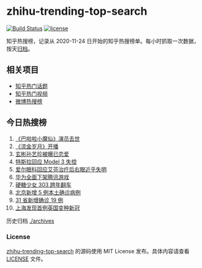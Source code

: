 # zhihu-trending-top-search

[![Build Status](https://github.com/justjavac/zhihu-trending-top-search/workflows/ci/badge.svg?branch=main)](https://github.com/justjavac/zhihu-trending-top-search/actions)
[![license](https://img.shields.io/github/license/justjavac/zhihu-trending-top-search)](https://github.com/justjavac/zhihu-trending-top-search/blob/main/LICENSE)

知乎热搜榜，记录从 2020-11-24 日开始的知乎热搜榜单。每小时抓取一次数据，按天[归档](./archives)。

## 相关项目

- [知乎热门话题](https://github.com/justjavac/zhihu-trending-hot-questions)
- [知乎热门视频](https://github.com/justjavac/zhihu-trending-hot-video)
- [微博热搜榜](https://github.com/justjavac/weibo-trending-hot-search)

## 今日热搜榜

<!-- BEGIN -->
<!-- 最后更新时间 Sun Jan 03 2021 04:08:59 GMT+0800 (CST) -->
1. [《巴啦啦小魔仙》演员去世](https://www.zhihu.com/search?q=巴啦啦小魔仙)
1. [《流金岁月》开播](https://www.zhihu.com/search?q=流金岁月)
1. [玄彬孙艺珍被曝已恋爱](https://www.zhihu.com/search?q=玄彬孙艺珍)
1. [特斯拉回应 Model 3 失控](https://www.zhihu.com/search?q=特斯拉)
1. [爱尔眼科回应艾芬治疗后右眼近乎失明](https://www.zhihu.com/search?q=爱尔眼科)
1. [华为全面下架腾讯游戏](https://www.zhihu.com/search?q=华为下架腾讯)
1. [硬糖少女 303 跨年翻车](https://www.zhihu.com/search?q=硬糖少女)
1. [北京新增 5 例本土确诊病例](https://www.zhihu.com/search?q=北京新增)
1. [31 省新增确诊 19 例](https://www.zhihu.com/search?q=疫情新增)
1. [上海发现首例英国变种新冠](https://www.zhihu.com/search?q=上海变种新冠)
<!-- END -->

历史归档 [./archives](./archives)

### License

[zhihu-trending-top-search](https://github.com/justjavac/zhihu-trending-top-search) 的源码使用 MIT License 发布。具体内容请查看 [LICENSE](./LICENSE) 文件。
